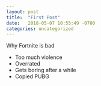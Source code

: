 ```yaml
---
layout: post
title:  "First Post"
date:   2018-05-07 10:55:49 -0700
categories: uncategorized
---
```


Why Fortnite is bad

- Too much violence
- Overrated
- Gets boring after a while
- Copied PUBG
